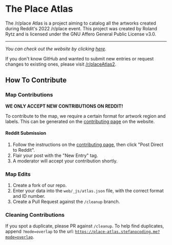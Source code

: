 # The Place Atlas
The /r/place Atlas is a project aiming to catalog all the artworks created during Reddit's 2022 /r/place event.
This project was created by Roland Rytz and is licensed under the GNU Affero General Public License v3.0.

---

*You can check out the website by clicking [here](https://place-atlas.stefanocoding.me/).*

If you don't know GitHub and wanted to submit new entries or request changes to existing ones, please visit [/r/placeAtlas2](https://www.reddit.com/r/placeAtlas2/).

## How To Contribute

### Map Contributions

**WE ONLY ACCEPT NEW CONTRIBUTIONS ON REDDIT!**

To contribute to the map, we require a certain format for artwork region and labels. This can be generated on the [contributing page](https://place-atlas.stefanocoding.me/index.html?mode=draw) on the website. 

#### Reddit Submission

1. Follow the instructions on the [contributing page](https://place-atlas.stefanocoding.me/index.html?mode=draw), then click "Post Direct to Reddit".
2. Flair your post with the "New Entry" tag.
3. A moderator will accept your contribution shortly.

<!--

#### GitHub Submission

1. Create a fork of our repo.
2. Enter your data into the `web/_js/atlas.js` file, with the correct format and ID number.
3. Create a Pull Request.

-->

### Map Edits

1. Create a fork of our repo.
2. Enter your data into the `web/_js/atlas.json` file, with the correct format and ID number.
3. Create a Pull Request against the `/cleanup` branch.

### Cleaning Contributions

If you spot a duplicate, please PR against `/cleanup`. To help find duplicates, append `?mode=overlap` to the url: [`https://place-atlas.stefanocoding.me?mode=overlap`](https://place-atlas.stefanocoding.me?mode=overlap).

